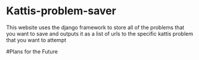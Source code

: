 # Kattis-problem-saver
This website uses the django framework to store all of the problems that you want to save and outputs it as a list of urls to the specific kattis problem that you want to attempt

#Plans for the Future
